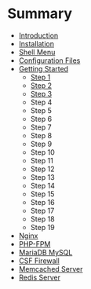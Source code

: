 # Summary

* [Introduction](README.md)
* [Installation](installation.md)
* [Shell Menu](shell_menu.md)
* [Configuration Files](configuration_files.md)
* [Getting Started](getting_started.md)
   * [Step 1](step_1.md)
   * [Step 2](step_2.md)
   * [Step 3](step_3.md)
   * Step 4
   * Step 5
   * Step 6
   * Step 7
   * Step 8
   * Step 9
   * Step 10
   * Step 11
   * Step 12
   * Step 13
   * Step 14
   * Step 15
   * Step 16
   * Step 17
   * Step 18
   * Step 19
* [Nginx](nginx.md)
* [PHP-FPM](php-fpm.md)
* [MariaDB MySQL](mariadb_mysql.md)
* [CSF Firewall](csf_firewall.md)
* [Memcached Server](memcached_server.md)
* [Redis Server](redis_server.md)

